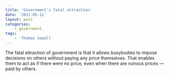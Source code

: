 ```yaml
---
title: 'Government’s fatal attraction'
date: '2011-05-11'
layout: post
categories:
    - government
tags:
    - 'Thomas Sowell'
---
```


The fatal attraction of government is that it allows busybodies to impose decisions on others without paying any price themselves. That enables them to act as if there were no price, even when there are ruinous prices — paid by others.